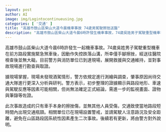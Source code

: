 ```yaml
---
layout: post
author: AI
image: img/Logintocontinueusing.jpg
categories: [ '交通' ]
title: "高雄市鼓山區柴山大道今晨機車事故 74歲男駕駛擦挫送醫"
description: "高雄市鼓山區柴山大道今晨6時許發生機車事故，74歲吳姓男子駕駛重型機車在前方路段因緊急煞車失控跌落山溝，僅手腳擦挫並送往醫院檢查無大礙。警方與消防已到場救援並展開交通維持，現場勘查與取證進行中。未發現酒駕，肇事原因待交通大隊進一步分析；初步證據顯示可能與路段地形、車速與駕駛反應等因素相關。此次事故僅造成車手擦挫，未有他人傷亡，路段短時出現交通瓶頸，請駕駛人注意路況與安全距離，後續更新由警方說明。"
---
```

高雄市鼓山區柴山大道今晨6時許發生一起機車事故。74歲吳姓男子駕駛重型機車在前方路段實施緊急煞車後，因動作失控跌落山溝，所幸僅手腳擦挫，經送往醫院檢查後並無大礙。目前警方與消防單位已到達現場，展開救援與交通維持，並對事故現場進行勘查與取證。

據現場掌握，現場未發現酒駕情形，警方依規定進行測繪與調查，肇事原因尚待交通大隊進行更深入分析與研判。警方表示，初步整理的證據顯示與路段地形、車速與駕駛反應等因素可能相關，但尚無法確定正式結論，需進一步的監視畫面、證物與筆錄等佐證。

此次事故造成的只有車手本身的擦挫傷，並無其他人員受傷，交通致使當地路段短時間內出現交通瓶頸。相關單位已在現場設置警戒，並請駕駛人注意路況及安全距離，避免在山區路段因系統性因素產生二次事故。後續若有更新，將由警方對外說明。